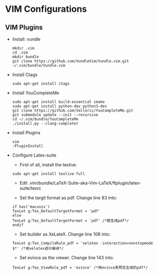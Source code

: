 VIM Configurations
==================

VIM Plugins
-----------

- Install: vundle
  ```
  mkdir .vim
  cd .vim
  mkdir bundle 
  git clone https://github.com/VundleVim/Vundle.vim.git ~/.vim/bundle/Vundle.vim
  ```

- Install Ctags
  ```
  sudo apt-get install ctags
  ```

- Install YouCompleteMe
  ```
  sudo apt-get install build-essential cmake
  sudo apt-get install python-dev python3-dev
  git clone https://github.com/Valloric/YouCompleteMe.git
  git submodule update --init --recursive
  cd ~/.vim/bundle/YouCompleteMe
  ./install.py --clang-completer
  ```

- Install Plugins
  ```
  vim
  :PluginInstall
  ```

- Configure Latex-suite
  + First of all, install the texlive.
  ```
  sudo apt-get install texlive-full
  ```

  + Edit .vim/bundle/LaTeX-Suite-aka-Vim-LaTeX/ftplugin/latex-suite/texrc

  + Set the targit format as pdf. Change line 83 into: 
  ```
  if has('macunix')
  TexLet g:Tex_DefaultTargetFormat = 'pdf'
  else
  TexLet g:Tex_DefaultTargetFormat = 'pdf' /*都生成pdf*/
  endif
  ``` 

  + Set builder as XeLateX. Change line 108 into:
  ```
  TexLet g:Tex_CompileRule_pdf = 'xelatex -interaction=nonstopmode $*' /*用xelatex进行编译*/
  ```

  + Set evince as the viewer. Change line 143 into:
  ```
  TexLet g:Tex_ViewRule_pdf = 'evince' /*用evince来预览生成的pdf*/
  ```
